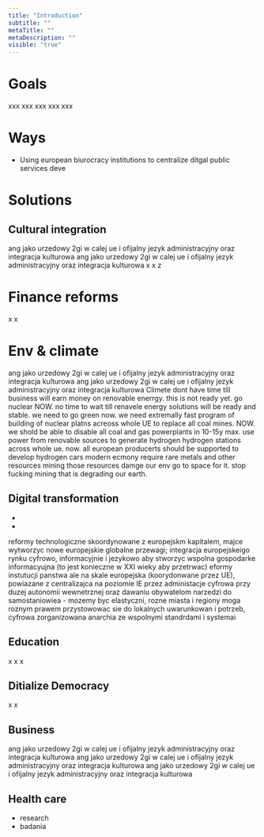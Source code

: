 ```yaml
---
title: "Introduction"
subtitle: ""
metaTitle: ""
metaDescription: ""
visible: "true"
---
```




# Goals
<Toggle title="Enabling social promotion, especially for young people">
xxx
</Toggle>

<Toggle title="Radical modernization and improvement of the public services quality">
xxx
</Toggle>

<Toggle title="Green economic growth through modernization and the information economy">
xxx
</Toggle>

<Toggle title="Win-win growth; profitable for all, not just the center of the EU">
xxx
</Toggle>

<Toggle title="Ensure the security and stability of Europe in these volatile times">
xxx
</Toggle>

# Ways
* Using european biurocracy institutions to centralize ditgal public services deve



# Solutions

## Cultural integration

<Toggle title="Introduce english as official languge of the UE. ">
ang jako urzedowy 2gi w calej ue i ofijalny jezyk administracyjny oraz integracja kulturowa
</Toggle>

<Toggle title="Introduce english as official languge of the UE">
ang jako urzedowy 2gi w calej ue i ofijalny jezyk administracyjny oraz integracja kulturowa
</Toggle>

<Toggle title="Grow european mass media">
x
</Toggle>

<Toggle title="Develop & support european pop-culture">
x
</Toggle>

<Toggle title="European universities">
z
</Toggle>

# Finance reforms
<Toggle title="European cryptocurrency on top of euro and all national currencies">
x
</Toggle>

<Toggle title="One payment zone instead of one currency">
x
</Toggle>

# Env & climate
<Toggle title="Hi-speed train across UE">
ang jako urzedowy 2gi w calej ue i ofijalny jezyk administracyjny oraz integracja kulturowa
</Toggle>



<Toggle title="Make manufactures directy responsible for recycling">
ang jako urzedowy 2gi w calej ue i ofijalny jezyk administracyjny oraz integracja kulturowa
</Toggle>

<Toggle title="Replace ALL coal popwer plants with nuclear plants. ">
Climete dont have time till business will earn money on renovable enerrgy. this is not ready yet. go nuclear NOW.
no time to wait till renavele energy solutions will be ready and stable. we need to go green now.
we need extremally fast program of building of nuclear platns acreoss whole UE to replace all coal mines. NOW.
we shold be able to disable all coal and gas powerplants in 10-15y max.
</Toggle>

<Toggle title="Continue develop renevable energy ">
</Toggle>

<Toggle title="Invest in research of modern nuclear energyy ">

</Toggle>


<Toggle title="Switch to hydrogen">
use power from renovable sources to generate hydrogen
hydrogen stations across whole ue. now.
all european producerts should be supported to develop hydrogen cars
</Toggle>

<Toggle title="Go space for rare resources">
modern ecmony require rare metals and other resources
mining those resources damge our env
go to space for it. stop fucking mining that is degrading our earth.
</Toggle>



## Digital transformation

*
*

<Toggle title="European digiral and infromation integration">
reformy technologiczne skoordynowane z europejskm kapitalem, majce wytworzyc nowe europejskie globalne przewagi; integracja europejskeigo rynku cyfrowo, informacyjnie i jezykowo aby stworzyc wspolna gospodarke informacyujna (to jest konieczne w XXI wieky aby przetrwac)
</Toggle>

<Toggle title="European digital govement & ogranised anarchy">
eformy instutucji panstwa ale na skale europejska (koorydonwane przez UE), powiazane z centralizajca na poziomie IE przez administacje cyfrowa przy duzej autonomii wewnetrznej oraz dawaniu obywatelom narzedzi do samostaniowiea - mozemy byc elastyczni, rozne miasta i regiony moga roznym prawem przystowowac sie do lokalnych uwarunkowan i potrzeb, cyfrowa zorganizowana anarchia  ze wspolnymi standrdami i systemai
</Toggle>

## Education

<Toggle title="Europen proof of skills">
x
</Toggle>

<Toggle title="Common eLearning system">
x
</Toggle>

<Toggle title="Lifetime universities">
x
</Toggle>

## Ditialize Democracy
<Toggle title="iVoting">
x
</Toggle>

<Toggle title="Organised anarchy">
x
</Toggle>

## Business

<Toggle title="Autonomous multimodal logistics">
ang jako urzedowy 2gi w calej ue i ofijalny jezyk administracyjny oraz integracja kulturowa
</Toggle>

<Toggle title="Digital integration for robotics revolution">
ang jako urzedowy 2gi w calej ue i ofijalny jezyk administracyjny oraz integracja kulturowa
</Toggle>

<Toggle title="x">
ang jako urzedowy 2gi w calej ue i ofijalny jezyk administracyjny oraz integracja kulturowa
</Toggle>

## Health care
* research
* badania

